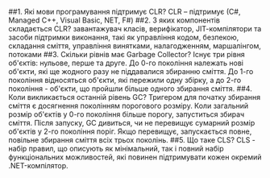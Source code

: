 ##1.	Які мови програмування підтримує CLR?
CLR – підтримує (С#, Managed C++, Visual Basic, NET, F#)
##2.	З яких компонентів складається CLR?
завантажувач класів, верифікатор, JIТ-компілятори та засоби підтримки виконання, такі як управління кодом, безпекою, складання сміття, управління винятками, налагодженням, маршалінгом, потоками
##3.	Скільки рівнів має Garbage Collector?
Існує три рівня об'єктів: нульове, перше та друге. До 0-го покоління належать нові об'єкти, які ще жодного разу не піддавалися збиранню сміття. До 1-го покоління відносяться об'єкти, які пережили одну збірку, а до 2-го покоління - об'єкти, що пройшли більше одного збирання сміття.
##4.	Коли викликається останній рівень GC?
Тригером для початку збирання сміття є досягнення поколінням порогового розміру. Коли загальний розмір об'єктів у 0-го покоління більше порогу, запуститься збирач сміття. Після запуску, GC дивиться, чи не перевищує сумарний розмір об'єктів у 2-го покоління поріг. Якщо перевищує, запускається повне, повільне збирання сміття всіх трьох поколінь.
##5.	Що таке CLS?
CLS - набір правил, що описують як мінімальний, так і повний набір функціональних можливостей, які повинен підтримувати кожен окремий .NET-компілятор.
